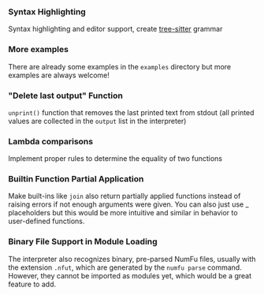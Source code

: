 ### Syntax Highlighting
Syntax highlighting and editor support, create [tree-sitter](https://tree-sitter.github.io/tree-sitter/) grammar

### More examples
There are already some examples in the `examples` directory but more examples are always welcome!

### "Delete last output" Function
`unprint()` function that removes the last printed text from stdout (all printed values are collected in the `output` list in the interpreter)

### Lambda comparisons
Implement proper rules to determine the equality of two functions

### Builtin Function Partial Application
Make built-ins like `join` also return partially applied functions instead of raising errors if not enough arguments were given. You can also just use _ placeholders but this would be more intuitive and similar in behavior to user-defined functions.

### Binary File Support in Module Loading
The interpreter also recognizes binary, pre-parsed NumFu files, usually with the extension `.nfut`, which are generated by the `numfu parse` command. However, they cannot be imported as modules yet, which would be a great feature to add.
